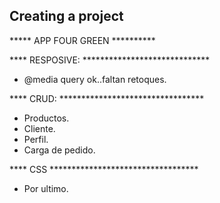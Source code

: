 
## Creating a project


***** APP FOUR GREEN **********


**** RESPOSIVE: *****************************

* @media query ok..faltan retoques.
  
**** CRUD: *********************************

* Productos.
* Cliente.
* Perfil.
* Carga de pedido.
  
**** CSS **********************************

* Por ultimo.






